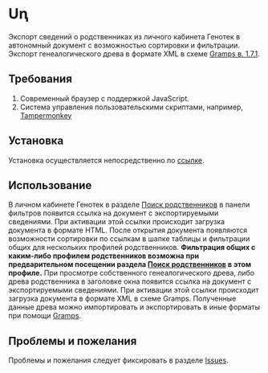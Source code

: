# Uꞑ
Экспорт сведений о родственниках из личного кабинета Генотек в автономный документ с возможностью сортировки и фильтрации. Экспорт генеалогического древа в формате XML в схеме [Gramps в. 1.7.1](https://www.gramps-project.org/wiki/index.php/Gramps_XML).

## Требования

1. Современный браузер с поддержкой JavaScript.
2. Система управления пользовательскими скриптами, например, [Tampermonkey](https://www.tampermonkey.net/)

## Установка

Установка осуществляется непосредственно по [ссылке](https://raw.githubusercontent.com/zcc39r/ung/master/ung.user.js).

## Использование

В личном кабинете Генотек в разделе [Поиск родственников](https://lk.genotek.ru/ancestry/relatives) в панели фильтров появится ссылка на документ с экспортируемыми сведениями. При активации этой ссылки проиcходит загрузка документа в формате HTML. После открытия документа появляются возможности сортировки по ссылкам в шапке таблицы и фильтрации общих для нескольких профилей родственников. **Фильтрация общих с каким-либо профилем родственников возможна при предварительном посещении раздела [Поиск родственников](https://lk.genotek.ru/ancestry/relatives) в этом профиле.** При просмотре собственного генеалогического древа, либо древа родственника в заголовке окна появится ссылка на документ с экспортируемыми сведениями. При активации этой ссылки происходит загрузка документа в формате XML в схеме Gramps. Полученные данные древа можно импортировать и экспортировать в иные форматы при помощи [Gramps](https://gramps-project.org/).

## Проблемы и пожелания

Проблемы и пожелания следует фиксировать в разделе [Issues](https://github.com/zcc39r/ung/issues).
